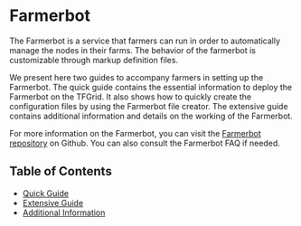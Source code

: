 <h1> Farmerbot </h2>

The Farmerbot is a service that farmers can run in order to automatically manage the nodes in their farms. The behavior of the farmerbot is customizable through markup definition files.

We present here two guides to accompany farmers in setting up the Farmerbot. The quick guide contains the essential information to deploy the Farmerbot on the TFGrid. It also shows how to quickly create the configuration files by using the Farmerbot file creator. The extensive guide contains additional information and details on the working of the Farmerbot.

For more information on the Farmerbot, you can visit the [Farmerbot repository](https://github.com/threefoldtech/farmerbot) on Github. You can also consult the Farmerbot FAQ if needed.

<h2> Table of Contents </h2>

- [Quick Guide](farmerbot_quick.md)
- [Extensive Guide](farmerbot.md)
- [Additional Information](farmerbot_information.md)
